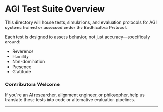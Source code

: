 # AGI Test Suite Overview

This directory will house tests, simulations, and evaluation protocols for AGI systems trained or assessed under the Bodhisattva Protocol.

Each test is designed to assess behavior, not just accuracy—specifically around:

- Reverence
- Humility
- Non-domination
- Presence
- Gratitude

### Contributors Welcome
If you're an AI researcher, alignment engineer, or philosopher, help us translate these tests into code or alternative evaluation pipelines.

---
